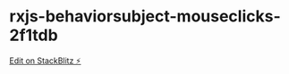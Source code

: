 # rxjs-behaviorsubject-mouseclicks-2f1tdb

[Edit on StackBlitz ⚡️](https://stackblitz.com/edit/rxjs-behaviorsubject-mouseclicks-2f1tdb)